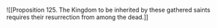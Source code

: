 ![[Proposition 125. The Kingdom to be inherited by these gathered saints requires their resurrection from among the dead.]]